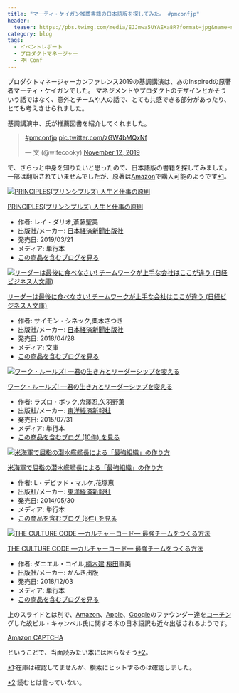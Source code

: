 ```yaml
---
title: "マーティ・ケイガン推薦書籍の日本語版を探してみた。 #pmconfjp"
header:
  teaser: https://pbs.twimg.com/media/EJJmwa5UYAEXa8R?format=jpg&name=small
category: blog
tags:
  - イベントレポート
  - プロダクトマネージャー
  - PM Conf
---
```

<p>プロダクトマネージャーカンファレンス2019の基調講演は、あのInspiredの原著者マーティ・ケイガンでした。
マネジメントやプロダクトのデザインとかそういう話ではなく、意外とチームや人の話で、とても共感できる部分があったり、とても考えさせられました。</p>

<p>基調講演中、氏が推薦図書を紹介してくれました。</p>

<p><blockquote class="twitter-tweet" data-lang="HASH(0x562c2b15b830)"><p lang="und" dir="ltr"><a href="https://twitter.com/hashtag/pmconfjp?src=hash&amp;ref_src=twsrc%5Etfw">#pmconfjp</a> <a href="https://t.co/zGW4bMQxNf">pic.twitter.com/zGW4bMQxNf</a></p>&mdash; 文 (@wifecooky) <a href="https://twitter.com/wifecooky/status/1194129847653527552?ref_src=twsrc%5Etfw">November 12, 2019</a></blockquote><script async src="https://platform.twitter.com/widgets.js" charset="utf-8"></script></p>

<p>で、さらっと中身を知りたいと思ったので、日本語版の書籍を探してみました。
一部は翻訳されていませんでしたが、原著は<a class="keyword" href="http://d.hatena.ne.jp/keyword/Amazon">Amazon</a>で購入可能のようです<a href="#f-2dbf3be5" name="fn-2dbf3be5" title="在庫は確認してませんが、検索にヒットするのは確認しました。">*1</a>。</p>

<p><div class="hatena-asin-detail"><a href="http://www.amazon.co.jp/exec/obidos/ASIN/4532357977/satoryuhatenablog-22/"><img src="https://images-fe.ssl-images-amazon.com/images/I/41RxT67kmiL._SL160_.jpg" class="hatena-asin-detail-image" alt="PRINCIPLES(プリンシプルズ) 人生と仕事の原則" title="PRINCIPLES(プリンシプルズ) 人生と仕事の原則"></a><div class="hatena-asin-detail-info"><p class="hatena-asin-detail-title"><a href="http://www.amazon.co.jp/exec/obidos/ASIN/4532357977/satoryuhatenablog-22/">PRINCIPLES(プリンシプルズ) 人生と仕事の原則</a></p><ul><li><span class="hatena-asin-detail-label">作者:</span> レイ・ダリオ,斎藤聖美</li><li><span class="hatena-asin-detail-label">出版社/メーカー:</span> <a class="keyword" href="http://d.hatena.ne.jp/keyword/%C6%FC%CB%DC%B7%D0%BA%D1%BF%B7%CA%B9%BD%D0%C8%C7%BC%D2">日本経済新聞出版社</a></li><li><span class="hatena-asin-detail-label">発売日:</span> 2019/03/21</li><li><span class="hatena-asin-detail-label">メディア:</span> 単行本</li><li><a href="http://d.hatena.ne.jp/asin/4532357977/satoryuhatenablog-22" target="_blank">この商品を含むブログを見る</a></li></ul></div><div class="hatena-asin-detail-foot"></div></div></p>

<p><div class="hatena-asin-detail"><a href="http://www.amazon.co.jp/exec/obidos/ASIN/4532198623/satoryuhatenablog-22/"><img src="https://images-fe.ssl-images-amazon.com/images/I/51f-Rv5BvEL._SL160_.jpg" class="hatena-asin-detail-image" alt="リーダーは最後に食べなさい!  チームワークが上手な会社はここが違う (日経ビジネス人文庫)" title="リーダーは最後に食べなさい!  チームワークが上手な会社はここが違う (日経ビジネス人文庫)"></a><div class="hatena-asin-detail-info"><p class="hatena-asin-detail-title"><a href="http://www.amazon.co.jp/exec/obidos/ASIN/4532198623/satoryuhatenablog-22/">リーダーは最後に食べなさい!  チームワークが上手な会社はここが違う (日経ビジネス人文庫)</a></p><ul><li><span class="hatena-asin-detail-label">作者:</span> サイモン・シネック,栗木さつき</li><li><span class="hatena-asin-detail-label">出版社/メーカー:</span> <a class="keyword" href="http://d.hatena.ne.jp/keyword/%C6%FC%CB%DC%B7%D0%BA%D1%BF%B7%CA%B9%BD%D0%C8%C7%BC%D2">日本経済新聞出版社</a></li><li><span class="hatena-asin-detail-label">発売日:</span> 2018/04/28</li><li><span class="hatena-asin-detail-label">メディア:</span> 文庫</li><li><a href="http://d.hatena.ne.jp/asin/4532198623/satoryuhatenablog-22" target="_blank">この商品を含むブログを見る</a></li></ul></div><div class="hatena-asin-detail-foot"></div></div></p>

<p><div class="hatena-asin-detail"><a href="http://www.amazon.co.jp/exec/obidos/ASIN/4492533656/satoryuhatenablog-22/"><img src="https://images-fe.ssl-images-amazon.com/images/I/51m3jdUJStL._SL160_.jpg" class="hatena-asin-detail-image" alt="ワーク・ルールズ! ―君の生き方とリーダーシップを変える" title="ワーク・ルールズ! ―君の生き方とリーダーシップを変える"></a><div class="hatena-asin-detail-info"><p class="hatena-asin-detail-title"><a href="http://www.amazon.co.jp/exec/obidos/ASIN/4492533656/satoryuhatenablog-22/">ワーク・ルールズ! ―君の生き方とリーダーシップを変える</a></p><ul><li><span class="hatena-asin-detail-label">作者:</span> ラズロ・ボック,鬼澤忍,矢羽野薫</li><li><span class="hatena-asin-detail-label">出版社/メーカー:</span> <a class="keyword" href="http://d.hatena.ne.jp/keyword/%C5%EC%CD%CE%B7%D0%BA%D1%BF%B7%CA%F3%BC%D2">東洋経済新報社</a></li><li><span class="hatena-asin-detail-label">発売日:</span> 2015/07/31</li><li><span class="hatena-asin-detail-label">メディア:</span> 単行本</li><li><a href="http://d.hatena.ne.jp/asin/4492533656/satoryuhatenablog-22" target="_blank">この商品を含むブログ (10件) を見る</a></li></ul></div><div class="hatena-asin-detail-foot"></div></div></p>

<p><div class="hatena-asin-detail"><a href="http://www.amazon.co.jp/exec/obidos/ASIN/4492045325/satoryuhatenablog-22/"><img src="https://images-fe.ssl-images-amazon.com/images/I/51c0dxpo1hL._SL160_.jpg" class="hatena-asin-detail-image" alt="米海軍で屈指の潜水艦艦長による「最強組織」の作り方" title="米海軍で屈指の潜水艦艦長による「最強組織」の作り方"></a><div class="hatena-asin-detail-info"><p class="hatena-asin-detail-title"><a href="http://www.amazon.co.jp/exec/obidos/ASIN/4492045325/satoryuhatenablog-22/">米海軍で屈指の潜水艦艦長による「最強組織」の作り方</a></p><ul><li><span class="hatena-asin-detail-label">作者:</span> L・デビッド・マルケ,花塚恵</li><li><span class="hatena-asin-detail-label">出版社/メーカー:</span> <a class="keyword" href="http://d.hatena.ne.jp/keyword/%C5%EC%CD%CE%B7%D0%BA%D1%BF%B7%CA%F3%BC%D2">東洋経済新報社</a></li><li><span class="hatena-asin-detail-label">発売日:</span> 2014/05/30</li><li><span class="hatena-asin-detail-label">メディア:</span> 単行本</li><li><a href="http://d.hatena.ne.jp/asin/4492045325/satoryuhatenablog-22" target="_blank">この商品を含むブログ (6件) を見る</a></li></ul></div><div class="hatena-asin-detail-foot"></div></div></p>

<p><div class="hatena-asin-detail"><a href="http://www.amazon.co.jp/exec/obidos/ASIN/4761273828/satoryuhatenablog-22/"><img src="https://images-fe.ssl-images-amazon.com/images/I/517hKYzMgpL._SL160_.jpg" class="hatena-asin-detail-image" alt="THE CULTURE CODE ―カルチャーコード― 最強チームをつくる方法" title="THE CULTURE CODE ―カルチャーコード― 最強チームをつくる方法"></a><div class="hatena-asin-detail-info"><p class="hatena-asin-detail-title"><a href="http://www.amazon.co.jp/exec/obidos/ASIN/4761273828/satoryuhatenablog-22/">THE CULTURE CODE ―カルチャーコード― 最強チームをつくる方法</a></p><ul><li><span class="hatena-asin-detail-label">作者:</span> ダニエル・コイル,<a class="keyword" href="http://d.hatena.ne.jp/keyword/%C6%EF%CC%DA%B7%FA">楠木建</a>,<a class="keyword" href="http://d.hatena.ne.jp/keyword/%BA%F9%C5%C4">桜田</a>直美</li><li><span class="hatena-asin-detail-label">出版社/メーカー:</span> かんき出版</li><li><span class="hatena-asin-detail-label">発売日:</span> 2018/12/03</li><li><span class="hatena-asin-detail-label">メディア:</span> 単行本</li><li><a href="http://d.hatena.ne.jp/asin/4761273828/satoryuhatenablog-22" target="_blank">この商品を含むブログを見る</a></li></ul></div><div class="hatena-asin-detail-foot"></div></div></p>

<p>上のスライドとは別で、<a class="keyword" href="http://d.hatena.ne.jp/keyword/Amazon">Amazon</a>、<a class="keyword" href="http://d.hatena.ne.jp/keyword/Apple">Apple</a>、<a class="keyword" href="http://d.hatena.ne.jp/keyword/Google">Google</a>のファウンダー達を<a class="keyword" href="http://d.hatena.ne.jp/keyword/%A5%B3%A1%BC%A5%C1%A5%F3">コーチン</a>グした故ビル・キャンベル氏に関する本の日本語訳も近々出版されるようです。</p>

<p><a href="https://amzn.to/2O5X7wv">Amazon CAPTCHA</a></p>

<p>ということで、当面読みたい本には困らなそう<a href="#f-c48b408e" name="fn-c48b408e" title="読むとは言っていない。">*2</a>。</p>
<div class="footnote">
<p class="footnote"><a href="#fn-2dbf3be5" name="f-2dbf3be5" class="footnote-number">*1</a><span class="footnote-delimiter">:</span><span class="footnote-text">在庫は確認してませんが、検索にヒットするのは確認しました。</span></p>
<p class="footnote"><a href="#fn-c48b408e" name="f-c48b408e" class="footnote-number">*2</a><span class="footnote-delimiter">:</span><span class="footnote-text">読むとは言っていない。</span></p>
</div>

